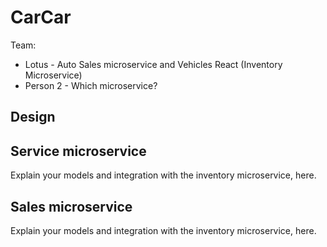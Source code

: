 # CarCar

Team:

* Lotus - Auto Sales microservice and Vehicles React (Inventory Microservice)
* Person 2 - Which microservice?

## Design

## Service microservice

Explain your models and integration with the inventory
microservice, here.

## Sales microservice

Explain your models and integration with the inventory
microservice, here.
